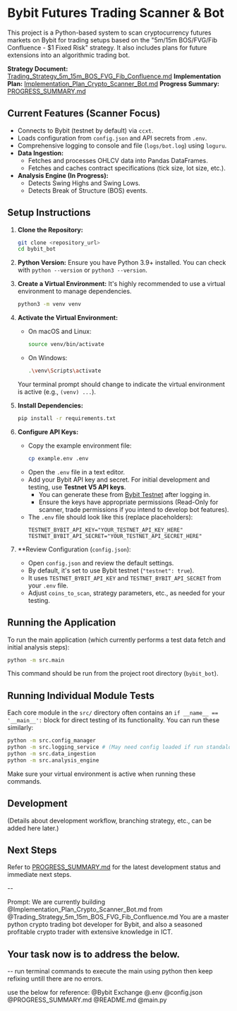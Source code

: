 # Bybit Futures Trading Scanner & Bot

This project is a Python-based system to scan cryptocurrency futures markets on Bybit for trading setups based on the "5m/15m BOS/FVG/Fib Confluence - $1 Fixed Risk" strategy. It also includes plans for future extensions into an algorithmic trading bot.

**Strategy Document:** [Trading_Strategy_5m_15m_BOS_FVG_Fib_Confluence.md](Trading_Strategy_5m_15m_BOS_FVG_Fib_Confluence.md)
**Implementation Plan:** [Implementation_Plan_Crypto_Scanner_Bot.md](Implementation_Plan_Crypto_Scanner_Bot.md)
**Progress Summary:** [PROGRESS_SUMMARY.md](PROGRESS_SUMMARY.md)

## Current Features (Scanner Focus)

*   Connects to Bybit (testnet by default) via `ccxt`.
*   Loads configuration from `config.json` and API secrets from `.env`.
*   Comprehensive logging to console and file (`logs/bot.log`) using `loguru`.
*   **Data Ingestion:**
    *   Fetches and processes OHLCV data into Pandas DataFrames.
    *   Fetches and caches contract specifications (tick size, lot size, etc.).
*   **Analysis Engine (In Progress):**
    *   Detects Swing Highs and Swing Lows.
    *   Detects Break of Structure (BOS) events.

## Setup Instructions

1.  **Clone the Repository:**
    ```bash
    git clone <repository_url>
    cd bybit_bot
    ```

2.  **Python Version:**
    Ensure you have Python 3.9+ installed. You can check with `python --version` or `python3 --version`.

3.  **Create a Virtual Environment:**
    It's highly recommended to use a virtual environment to manage dependencies.
    ```bash
    python3 -m venv venv
    ```

4.  **Activate the Virtual Environment:**
    *   On macOS and Linux:
        ```bash
        source venv/bin/activate
        ```
    *   On Windows:
        ```bash
        .\venv\Scripts\activate
        ```
    Your terminal prompt should change to indicate the virtual environment is active (e.g., `(venv) ...`).

5.  **Install Dependencies:**
    ```bash
    pip install -r requirements.txt
    ```

6.  **Configure API Keys:**
    *   Copy the example environment file:
        ```bash
        cp example.env .env
        ```
    *   Open the `.env` file in a text editor.
    *   Add your Bybit API key and secret. For initial development and testing, use **Testnet V5 API keys**.
        *   You can generate these from [Bybit Testnet](https://testnet.bybit.com) after logging in.
        *   Ensure the keys have appropriate permissions (Read-Only for scanner, trade permissions if you intend to develop bot features).
    *   The `.env` file should look like this (replace placeholders):
        ```env
        TESTNET_BYBIT_API_KEY="YOUR_TESTNET_API_KEY_HERE"
        TESTNET_BYBIT_API_SECRET="YOUR_TESTNET_API_SECRET_HERE"
        ```

7.  **Review Configuration (`config.json`):
    *   Open `config.json` and review the default settings.
    *   By default, it's set to use Bybit testnet (`"testnet": true`).
    *   It uses `TESTNET_BYBIT_API_KEY` and `TESTNET_BYBIT_API_SECRET` from your `.env` file.
    *   Adjust `coins_to_scan`, strategy parameters, etc., as needed for your testing.

## Running the Application

To run the main application (which currently performs a test data fetch and initial analysis steps):

```bash
python -m src.main
```

This command should be run from the project root directory (`bybit_bot`).

## Running Individual Module Tests

Each core module in the `src/` directory often contains an `if __name__ == '__main__':` block for direct testing of its functionality. You can run these similarly:

```bash
python -m src.config_manager
python -m src.logging_service # (May need config loaded if run standalone without context)
python -m src.data_ingestion
python -m src.analysis_engine
```

Make sure your virtual environment is active when running these commands.

## Development

(Details about development workflow, branching strategy, etc., can be added here later.)

## Next Steps

Refer to [PROGRESS_SUMMARY.md](PROGRESS_SUMMARY.md) for the latest development status and immediate next steps.

--

Prompt:
We are currently building
@Implementation_Plan_Crypto_Scanner_Bot.md from @Trading_Strategy_5m_15m_BOS_FVG_Fib_Confluence.md 
You are a master python crypto trading bot developer for Bybit, and also a seasoned profitable crypto trader with extensive knowledge in ICT. 

Your task now is to address the below.
--

--
run terminal commands to execute the main using python then keep refixing untill there are no errors. 

use the below for reference:
@Bybit Exchange @.env @config.json  @PROGRESS_SUMMARY.md @README.md @main.py  


